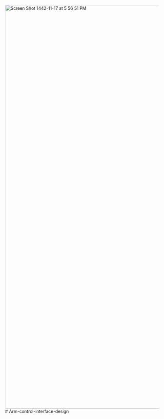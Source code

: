 <img width="1321" alt="Screen Shot 1442-11-17 at 5 56 51 PM" src="https://user-images.githubusercontent.com/56722657/125673990-87e53a5a-5b73-4dbc-b522-231a8c10ad84.png">
# Arm-control-interface-design
